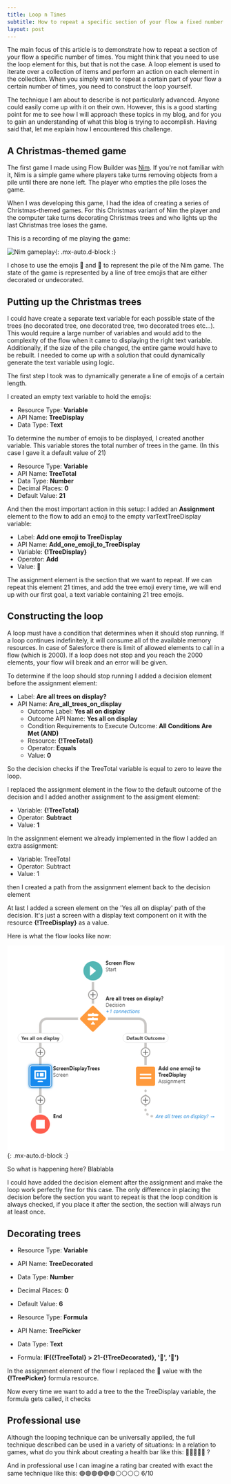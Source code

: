 ```yaml
---
title: Loop n Times
subtitle: How to repeat a specific section of your flow a fixed number of times
layout: post
---
```


The main focus of this article is to demonstrate how to repeat a section of your flow a specific number of times. You might think that you need to use the loop element for this, but that is not the case. A loop element is used to iterate over a collection of items and perform an action on each element in the collection. When you simply want to repeat a certain part of your flow a certain number of times, you need to construct the loop yourself.

The technique I am about to describe is not particularly advanced. Anyone could easily come up with it on their own. However, this is a good starting point for me to see how I will approach these topics in my blog, and for you to gain an understanding of what this blog is trying to accomplish. Having said that, let me explain how I encountered this challenge.

## A Christmas-themed game

The first game I made using Flow Builder was [Nim](https://en.wikipedia.org/wiki/Nim). If you're not familiar with it, Nim is a simple game where players take turns removing objects from a pile until there are none left. The player who empties the pile loses the game.

When I was developing this game, I had the idea of creating a series of Christmas-themed games. For this Christmas variant of Nim the player and the computer take turns decorating Christmas trees and who lights up the last Christmas tree loses the game.

This is a recording of me playing the game:

![Nim gameplay](/assets/img/nimgameplay.gif){: .mx-auto.d-block :}

I chose to use the emojis 🎄 and 🌲 to represent the pile of the Nim game. The state of the game is represented by a line of tree emojis that are either decorated or undecorated.

## Putting up the Christmas trees

I could have create a separate text variable for each possible state of the trees (no decorated tree, one decorated tree, two decorated trees etc...). This would require a large number of variables and would add to the complexity of the flow when it came to displaying the right text variable. Additionally, if the size of the pile changed, the entire game would have to be rebuilt. I needed to come up with a solution that could dynamically generate the text variable using logic.

The first step I took was to dynamically generate a line of emojis of a certain length.

I created an empty text variable to hold the emojis:

- Resource Type: **Variable**
- API Name: **TreeDisplay**
- Data Type: **Text**
  
To determine the number of emojis to be displayed, I created another variable. This variable stores the total number of trees in the game. (In this case I gave it a default value of 21)

- Resource Type: **Variable**
- API Name: **TreeTotal**
- Data Type: **Number**
- Decimal Places: **0**
- Default Value: **21**

And then the most important action in this setup: I added an **Assignment** element to the flow to add an emoji to the empty varTextTreeDisplay variable:
- Label: **Add one emoji to TreeDisplay**
- API Name: **Add_one_emoji_to_TreeDisplay**
- Variable: **{!TreeDisplay}**
- Operator: **Add**
- Value: **🌲**

The assignment element is the section that we want to repeat. If we can repeat this element 21 times, and add the tree emoji every time, we will end up with our first goal, a text variable containing 21 tree emojis.

## Constructing the loop

A loop must have a condition that determines when it should stop running. If a loop continues indefinitely, it will consume all of the available memory resources. In case of Salesforce there is limit of allowed elements to call in a flow (which is 2000). If a loop does not stop and you reach the 2000 elements, your flow will break and an error will be given. 

To determine if the loop should stop running I added a decision element before the assignment element:
- Label: **Are all trees on display?**
- API Name: **Are_all_trees_on_display**
  - Outcome Label: **Yes all on display**
  - Outcome API Name: **Yes all on display**
  - Condition Requirements to Execute Outcome: **All Conditions Are Met (AND)**
  - Resource: **{!TreeTotal}**
  - Operator: **Equals**
  - Value: **0**

So the decision checks if the TreeTotal variable is equal to zero to leave the loop.

I replaced the assignment element in the flow to the default outcome of the decision and I added another assignment to the assigment element:

- Variable: **{!TreeTotal}**
- Operator: **Subtract**
- Value: **1**


In the assignment element we already implemented in the flow I added an extra assignment:
- Variable: TreeTotal
- Operator: Subtract
- Value: 1

then I created a path from the assignment element back to the decision element

At last I added a screen element on the 'Yes all on display' path of the decision. It's just a screen with a display text component on it with the resource **{!TreeDisplay}** as a value.

Here is what the flow looks like now:

![Flow State 21 trees](/assets/img/flowstate21trees.png){: .mx-auto.d-block :}

So what is happening here?
Blablabla

I could have added the decision element after the assignment and make the loop work perfectly fine for this case. The only difference in placing the decision before the section you want to repeat is that the loop condition is always checked, if you place it after the section, the section will always run at least once.

## Decorating trees

- Resource Type: **Variable**
- API Name: **TreeDecorated**
- Data Type: **Number**
- Decimal Places: **0**
- Default Value: **6**

- Resource Type: **Formula**
- API Name: **TreePicker**
- Data Type: **Text**
- Formula: **IF({!TreeTotal} > 21-{!TreeDecorated}, '🎄', '🌲')**

In the assignment element of the flow I replaced the 🌲 value with the **{!TreePicker}** formula resource.

Now every time we want to add a tree to the the TreeDisplay variable, the formula gets called, it checks 




## Professional use

Although the looping technique can be universally applied, the full technique described can be used in a variety of situations:
In a relation to games, what do you think about creating a health bar like this: 🧡🧡🧡🤍🤍 ?

And in professional use I can imagine a rating bar created with exact the same technique like this: 🟢🟢🟢🟢🟢🟢⚪⚪⚪⚪ 6/10

